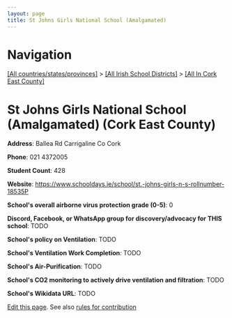 ```yaml
---
layout: page
title: St Johns Girls National School (Amalgamated)
---
```

# Navigation

[[All countries/states/provinces]](../../..) > [[All Irish School Districts]](../..) > [[All In Cork East County]](..)

# St Johns Girls National School (Amalgamated) (Cork East County)

**Address**: Ballea Rd Carrigaline Co Cork

**Phone**: 021 4372005

**Student Count**: 428

**Website**: <https://www.schooldays.ie/school/st.-johns-girls-n-s-rollnumber-18535P>

**School's overall airborne virus protection grade (0-5)**: 0

**Discord, Facebook, or WhatsApp group for discovery/advocacy for THIS school**: TODO

**School's policy on Ventilation**: TODO

**School's Ventilation Work Completion**: TODO

**School's Air-Purification**: TODO

**School's CO2 monitoring to actively drive ventilation and filtration**: TODO

**School's Wikidata URL**: TODO


[Edit this page](https://github.com/ventilate-schools/Ireland/edit/main/./Cork_East_County/St_Johns_Girls_National_School_(Amalgamated).md). See also [rules for contribution](../../../contribution-rules/)